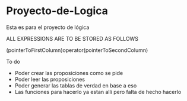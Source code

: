 # Proyecto-de-Logica
Esta es para el proyecto de lógica

ALL EXPRESSIONS ARE TO BE STORED AS FOLLOWS

(pointerToFirstColumn)operator(pointerToSecondColumn)

To do
*   Poder crear las proposiciones como se pide
*   Poder leer las proposiciones
*   Poder generar las tablas de verdad en base a eso
*   Las funciones para hacerlo ya estan allí pero falta de hecho hacerlo
